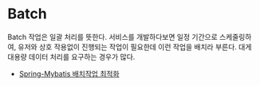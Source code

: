 # Batch

Batch 작업은 일괄 처리를 뜻한다. 서비스를 개발하다보면 일정 기간으로 스케줄링하여, 유저와 상호 작용없이 진행되는 작업이 필요한데 이런 작업을 배치라 부른다. 
대게 대용량 데이터 처리를 요구하는 경우가 많다.

- [Spring-Mybatis 배치작업 최적화](./spring-batch-mybatis.md)